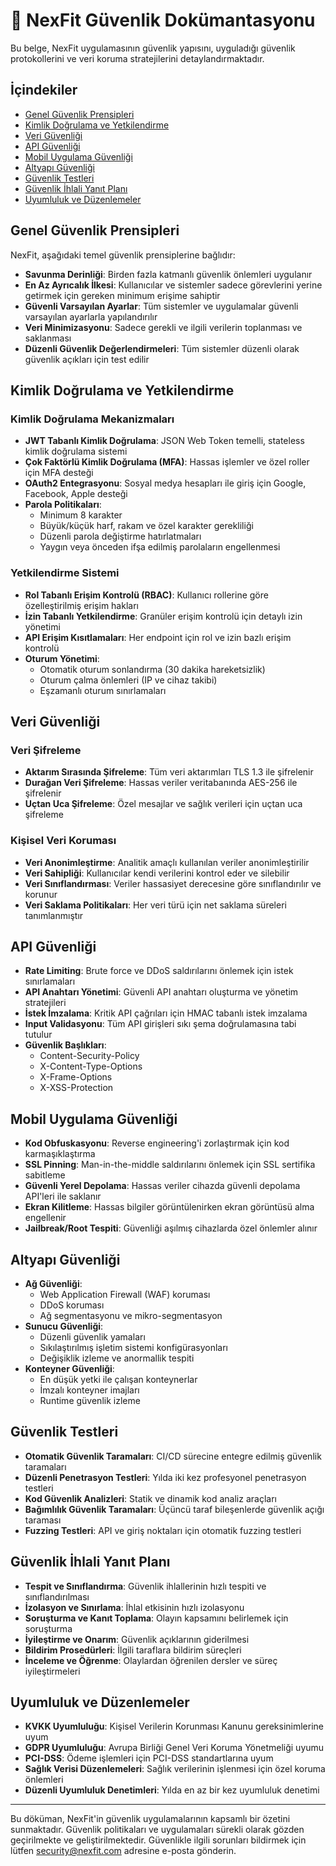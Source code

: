 # 🔐 NexFit Güvenlik Dokümantasyonu

Bu belge, NexFit uygulamasının güvenlik yapısını, uyguladığı güvenlik protokollerini ve veri koruma stratejilerini detaylandırmaktadır.

## İçindekiler

- [Genel Güvenlik Prensipleri](#genel-güvenlik-prensipleri)
- [Kimlik Doğrulama ve Yetkilendirme](#kimlik-doğrulama-ve-yetkilendirme)
- [Veri Güvenliği](#veri-güvenliği)
- [API Güvenliği](#api-güvenliği)
- [Mobil Uygulama Güvenliği](#mobil-uygulama-güvenliği)
- [Altyapı Güvenliği](#altyapı-güvenliği)
- [Güvenlik Testleri](#güvenlik-testleri)
- [Güvenlik İhlali Yanıt Planı](#güvenlik-i̇hlali-yanıt-planı)
- [Uyumluluk ve Düzenlemeler](#uyumluluk-ve-düzenlemeler)

## Genel Güvenlik Prensipleri

NexFit, aşağıdaki temel güvenlik prensiplerine bağlıdır:

- **Savunma Derinliği**: Birden fazla katmanlı güvenlik önlemleri uygulanır
- **En Az Ayrıcalık İlkesi**: Kullanıcılar ve sistemler sadece görevlerini yerine getirmek için gereken minimum erişime sahiptir
- **Güvenli Varsayılan Ayarlar**: Tüm sistemler ve uygulamalar güvenli varsayılan ayarlarla yapılandırılır
- **Veri Minimizasyonu**: Sadece gerekli ve ilgili verilerin toplanması ve saklanması
- **Düzenli Güvenlik Değerlendirmeleri**: Tüm sistemler düzenli olarak güvenlik açıkları için test edilir

## Kimlik Doğrulama ve Yetkilendirme

### Kimlik Doğrulama Mekanizmaları

- **JWT Tabanlı Kimlik Doğrulama**: JSON Web Token temelli, stateless kimlik doğrulama sistemi
- **Çok Faktörlü Kimlik Doğrulama (MFA)**: Hassas işlemler ve özel roller için MFA desteği
- **OAuth2 Entegrasyonu**: Sosyal medya hesapları ile giriş için Google, Facebook, Apple desteği
- **Parola Politikaları**:
  - Minimum 8 karakter
  - Büyük/küçük harf, rakam ve özel karakter gerekliliği
  - Düzenli parola değiştirme hatırlatmaları
  - Yaygın veya önceden ifşa edilmiş parolaların engellenmesi

### Yetkilendirme Sistemi

- **Rol Tabanlı Erişim Kontrolü (RBAC)**: Kullanıcı rollerine göre özelleştirilmiş erişim hakları
- **İzin Tabanlı Yetkilendirme**: Granüler erişim kontrolü için detaylı izin yönetimi
- **API Erişim Kısıtlamaları**: Her endpoint için rol ve izin bazlı erişim kontrolü
- **Oturum Yönetimi**:
  - Otomatik oturum sonlandırma (30 dakika hareketsizlik)
  - Oturum çalma önlemleri (IP ve cihaz takibi)
  - Eşzamanlı oturum sınırlamaları

## Veri Güvenliği

### Veri Şifreleme

- **Aktarım Sırasında Şifreleme**: Tüm veri aktarımları TLS 1.3 ile şifrelenir
- **Durağan Veri Şifreleme**: Hassas veriler veritabanında AES-256 ile şifrelenir
- **Uçtan Uca Şifreleme**: Özel mesajlar ve sağlık verileri için uçtan uca şifreleme

### Kişisel Veri Koruması

- **Veri Anonimleştirme**: Analitik amaçlı kullanılan veriler anonimleştirilir
- **Veri Sahipliği**: Kullanıcılar kendi verilerini kontrol eder ve silebilir
- **Veri Sınıflandırması**: Veriler hassasiyet derecesine göre sınıflandırılır ve korunur
- **Veri Saklama Politikaları**: Her veri türü için net saklama süreleri tanımlanmıştır

## API Güvenliği

- **Rate Limiting**: Brute force ve DDoS saldırılarını önlemek için istek sınırlamaları
- **API Anahtarı Yönetimi**: Güvenli API anahtarı oluşturma ve yönetim stratejileri
- **İstek İmzalama**: Kritik API çağrıları için HMAC tabanlı istek imzalama
- **Input Validasyonu**: Tüm API girişleri sıkı şema doğrulamasına tabi tutulur
- **Güvenlik Başlıkları**:
  - Content-Security-Policy
  - X-Content-Type-Options
  - X-Frame-Options
  - X-XSS-Protection

## Mobil Uygulama Güvenliği

- **Kod Obfuskasyonu**: Reverse engineering'i zorlaştırmak için kod karmaşıklaştırma
- **SSL Pinning**: Man-in-the-middle saldırılarını önlemek için SSL sertifika sabitleme
- **Güvenli Yerel Depolama**: Hassas veriler cihazda güvenli depolama API'leri ile saklanır
- **Ekran Kilitleme**: Hassas bilgiler görüntülenirken ekran görüntüsü alma engellenir
- **Jailbreak/Root Tespiti**: Güvenliği aşılmış cihazlarda özel önlemler alınır

## Altyapı Güvenliği

- **Ağ Güvenliği**:
  - Web Application Firewall (WAF) koruması
  - DDoS koruması
  - Ağ segmentasyonu ve mikro-segmentasyon
- **Sunucu Güvenliği**:
  - Düzenli güvenlik yamaları
  - Sıkılaştırılmış işletim sistemi konfigürasyonları
  - Değişiklik izleme ve anormallik tespiti
- **Konteyner Güvenliği**:
  - En düşük yetki ile çalışan konteynerlar
  - İmzalı konteyner imajları
  - Runtime güvenlik izleme

## Güvenlik Testleri

- **Otomatik Güvenlik Taramaları**: CI/CD sürecine entegre edilmiş güvenlik taramaları
- **Düzenli Penetrasyon Testleri**: Yılda iki kez profesyonel penetrasyon testleri
- **Kod Güvenlik Analizleri**: Statik ve dinamik kod analiz araçları
- **Bağımlılık Güvenlik Taramaları**: Üçüncü taraf bileşenlerde güvenlik açığı taraması
- **Fuzzing Testleri**: API ve giriş noktaları için otomatik fuzzing testleri

## Güvenlik İhlali Yanıt Planı

- **Tespit ve Sınıflandırma**: Güvenlik ihlallerinin hızlı tespiti ve sınıflandırılması
- **İzolasyon ve Sınırlama**: İhlal etkisinin hızlı izolasyonu
- **Soruşturma ve Kanıt Toplama**: Olayın kapsamını belirlemek için soruşturma
- **İyileştirme ve Onarım**: Güvenlik açıklarının giderilmesi
- **Bildirim Prosedürleri**: İlgili taraflara bildirim süreçleri
- **İnceleme ve Öğrenme**: Olaylardan öğrenilen dersler ve süreç iyileştirmeleri

## Uyumluluk ve Düzenlemeler

- **KVKK Uyumluluğu**: Kişisel Verilerin Korunması Kanunu gereksinimlerine uyum
- **GDPR Uyumluluğu**: Avrupa Birliği Genel Veri Koruma Yönetmeliği uyumu
- **PCI-DSS**: Ödeme işlemleri için PCI-DSS standartlarına uyum
- **Sağlık Verisi Düzenlemeleri**: Sağlık verilerinin işlenmesi için özel koruma önlemleri
- **Düzenli Uyumluluk Denetimleri**: Yılda en az bir kez uyumluluk denetimi

---

Bu döküman, NexFit'in güvenlik uygulamalarının kapsamlı bir özetini sunmaktadır. Güvenlik politikaları ve uygulamaları sürekli olarak gözden geçirilmekte ve geliştirilmektedir. Güvenlikle ilgili sorunları bildirmek için lütfen [security@nexfit.com](mailto:security@nexfit.com) adresine e-posta gönderin. 